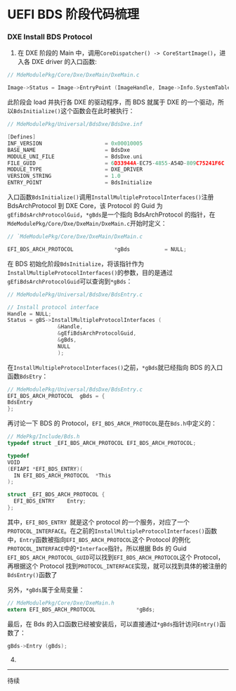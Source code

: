 # UEFI BDS 阶段代码梳理

### DXE Install BDS Protocol

1. 在 DXE 阶段的 Main 中，调用`CoreDispatcher() -> CoreStartImage()`，进入各 DXE driver 的入口函数:

```c
// MdeModulePkg/Core/Dxe/DxeMain/DxeMain.c

Image->Status = Image->EntryPoint (ImageHandle, Image->Info.SystemTable);
```

此阶段会 load 并执行各 DXE 的驱动程序，而 BDS 就属于 DXE 的一个驱动，所以`BdsInitialize()`这个函数会在此时被执行：

```c
// MdeModulePkg/Universal/BdsDxe/BdsDxe.inf

[Defines]
INF_VERSION                    = 0x00010005
BASE_NAME                      = BdsDxe
MODULE_UNI_FILE                = BdsDxe.uni
FILE_GUID                      = 6D33944A-EC75-4855-A54D-809C75241F6C
MODULE_TYPE                    = DXE_DRIVER                            // BDS是DXE驱动
VERSION_STRING                 = 1.0
ENTRY_POINT                    = BdsInitialize                         // 驱动入口函数
```

入口函数`BdsInitialize()`调用`InstallMultipleProtocolInterfaces()`注册 BdsArchProtocol 到 DXE Core，该 Protocol 的 Guid 为`gEfiBdsArchProtocolGuid`，`*gBds`是一个指向 BdsArchProtocol 的指针，在`MdeModulePkg/Core/Dxe/DxeMain/DxeMain.c`开始时定义：

```c
// `MdeModulePkg/Core/Dxe/DxeMain/DxeMain.c

EFI_BDS_ARCH_PROTOCOL             *gBds           = NULL;
```

在 BDS 初始化阶段`BdsInitialize`，将该指针作为`InstallMultipleProtocolInterfaces()`的参数，目的是通过`gEfiBdsArchProtocolGuid`可以查询到`*gBds`：

```c
// MdeModulePkg/Universal/BdsDxe/BdsEntry.c

// Install protocol interface
Handle = NULL;
Status = gBS->InstallMultipleProtocolInterfaces (
                &Handle,
                &gEfiBdsArchProtocolGuid,
                &gBds,
                NULL
                );

```

在`InstallMultipleProtocolInterfaces()`之前，`*gBds`就已经指向 BDS 的入口函数`BdsEtry`：

```c
// MdeModulePkg/Universal/BdsDxe/BdsEntry.c
EFI_BDS_ARCH_PROTOCOL  gBds = {
BdsEntry
};
```

再讨论一下 BDS 的 Protocol，`EFI_BDS_ARCH_PROTOCOL`是在`Bds.h`中定义的：

```c
// MdePkg/Include/Bds.h
typedef struct _EFI_BDS_ARCH_PROTOCOL EFI_BDS_ARCH_PROTOCOL;

typedef
VOID
(EFIAPI *EFI_BDS_ENTRY)(
  IN EFI_BDS_ARCH_PROTOCOL  *This
);

struct _EFI_BDS_ARCH_PROTOCOL {
  EFI_BDS_ENTRY    Entry;
};
```

其中，`EFI_BDS_ENTRY `就是这个 protocol 的一个服务，对应了一个`PROTOCOL_INTERFACE`。在之前的`InstallMultipleProtocolInterfaces()`函数中，`Entry`函数被指向`EFI_BDS_ARCH_PROTOCOL`这个 Protocol 的例化`PROTOCOL_INTERFACE`中的`*Interface`指针。所以根据 Bds 的 Guid `EFI_BDS_ARCH_PROTOCOL_GUID`可以找到`EFI_BDS_ARCH_PROTOCOL`这个 Protocol，再根据这个 Protocol 找到`PROTOCOL_INTERFACE`实现，就可以找到具体的被注册的`BdsEntry()`函数了

另外，`*gBds`属于全局变量：

```c
// MdeModulePkg/Core/Dxe/DxeMain.h
extern EFI_BDS_ARCH_PROTOCOL             *gBds;
```

最后，在 Bds 的入口函数已经被安装后，可以直接通过`*gBds`指针访问`Entry()`函数了：

```c
gBds->Entry (gBds);
```

4.

---
待续


